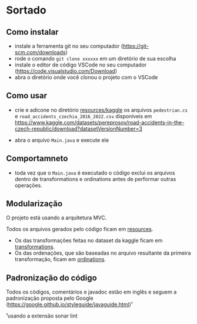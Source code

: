 # Sortado

## Como instalar

* instale a ferramenta git no seu computador (<https://git-scm.com/downloads>)
* rode o comando `git clone xxxxxx` em um diretório de sua escolha
* instale o editor de código VSCode no seu computador (<https://code.visualstudio.com/Download>)
* abra o diretório onde você clonou o projeto com o VSCode

## Como usar

* crie e adicone no diretório [resources/kaggle](resources/kaggle/) os arquivos `pedestrian.cs`
e `road_accidents_czechia_2016_2022.csv` disponíveis em <https://www.kaggle.com/datasets/pereprosov/road-accidents-in-the-czech-republic/download?datasetVersionNumber=3>

* abra o arquivo `Main.java` e execute ele

## Comportamneto

* toda vez que o `Main.java` é executado o código exclui os arquivos dentro de transformations e ordinations antes de performar outras operações.

## Modularização

O projeto está usando a arquitetura MVC.

Todos os arquivos gerados pelo código ficam em [resources](resources).

* Os das transformações feitas no dataset da kaggle ficam em [transformations](resources/transformations).
* Os das ordenações, que são baseadas no arquivo resultante da primeira transformação, ficam em [ordinations](resources/ordinations).

## Padronização do código

Todos os códigos, comentários e javadoc estão em inglês e seguem a padronização proposta pelo Google (<https://google.github.io/styleguide/javaguide.html>)¹

¹usando a extensão sonar lint
